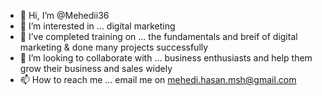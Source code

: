 - 👋 Hi, I’m @Mehedii36
- 👀 I’m interested in ... digital marketing
- 🌱 I’ve completed training on ... the fundamentals and breif of digital marketing & done many projects successfully
- 💞️ I’m looking to collaborate with ... business enthusiasts and help them grow their business and sales widely
- 📫 How to reach me ... email me on mehedi.hasan.msh@gmail.com

<!---
Mehedii36/Mehedii36 is a ✨ special ✨ repository because its `README.md` (this file) appears on your GitHub profile.
You can click the Preview link to take a look at your changes.
--->
